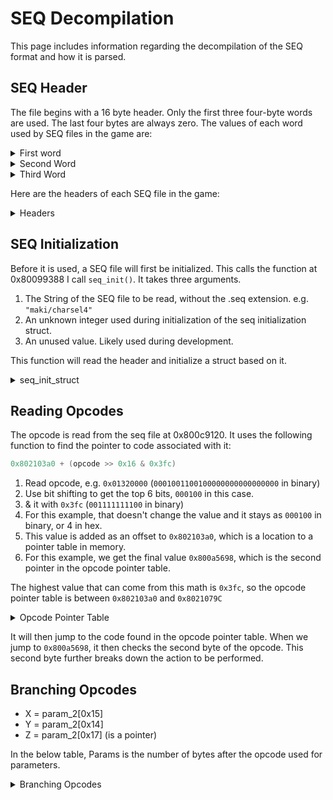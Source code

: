 # SEQ Decompilation

This page includes information regarding the decompilation of the SEQ format and how it is parsed.

## SEQ Header

The file begins with a 16 byte header. Only the first three four-byte words are used. The last four bytes are always zero. The values of each word used by SEQ files in the game are:

<details>
  <summary>First word</summary>

- 0x01
- 0x02
- 0x04
- 0x05
- 0x06
- 0x07
- 0x08
- 0x09
- 0x0C
- 0x0E
- 0x10
- 0x11
- 0x16
- 0x1F

</details>

<details>
  <summary>Second Word</summary>

- 0x0010
- 0x0020
- 0x0025
- 0x0026
- 0x0027
- 0x0028
- 0x0029
- 0x002A
- 0x002B
- 0x002C
- 0x002D
- 0x002E
- 0x0035
- 0x0040
- 0x004E
- 0x006C
- 0x01A0
- 0x01B0
- 0x0A48

</details>

<details>
  <summary>Third Word</summary>

- 0x10
- 0x20
- 0x40

</details>

Here are the headers of each SEQ file in the game:

<details>
  <summary>Headers</summary>

```output
00000011 00000a48 00000040 00000000 /files/chr/ank/0000.seq
00000007 00000028 00000040 00000000 /files/chr/ank/0010.seq
00000001 00000027 00000040 00000000 /files/chr/ank/1000.seq
00000011 00000a48 00000040 00000000 /files/chr/bou/0000.seq
00000007 00000028 00000040 00000000 /files/chr/bou/0010.seq
00000001 0000002c 00000040 00000000 /files/chr/bou/1000.seq
00000011 00000a48 00000040 00000000 /files/chr/cho/0000.seq
00000007 00000028 00000040 00000000 /files/chr/cho/0010.seq
00000001 00000026 00000040 00000000 /files/chr/cho/1000.seq
00000001 0000004e 00000040 00000000 /files/chr/cmn/1000.seq
00000011 00000a48 00000040 00000000 /files/chr/dog/0000.seq
00000007 00000028 00000040 00000000 /files/chr/dog/0010.seq
00000001 00000025 00000040 00000000 /files/chr/dog/1000.seq
00000011 00000a48 00000040 00000000 /files/chr/gai/0000.seq
00000007 00000028 00000040 00000000 /files/chr/gai/0010.seq
00000001 0000002c 00000040 00000000 /files/chr/gai/1000.seq
00000011 00000a48 00000040 00000000 /files/chr/gar/0000.seq
00000007 00000028 00000040 00000000 /files/chr/gar/0010.seq
00000001 0000002c 00000040 00000000 /files/chr/gar/1000.seq
00000011 00000a48 00000040 00000000 /files/chr/hak/0000.seq
00000007 00000028 00000040 00000000 /files/chr/hak/0010.seq
00000001 00000025 00000040 00000000 /files/chr/hak/1000.seq
00000011 00000a48 00000040 00000000 /files/chr/hi2/0000.seq
00000007 00000028 00000040 00000000 /files/chr/hi2/0010.seq
00000001 0000002c 00000040 00000000 /files/chr/hi2/1000.seq
00000011 00000a48 00000040 00000000 /files/chr/hin/0000.seq
00000007 00000028 00000040 00000000 /files/chr/hin/0010.seq
00000001 00000025 00000040 00000000 /files/chr/hin/1000.seq
00000011 00000a48 00000040 00000000 /files/chr/ino/0000.seq
00000007 00000028 00000040 00000000 /files/chr/ino/0010.seq
00000001 00000029 00000040 00000000 /files/chr/ino/1000.seq
00000011 00000a48 00000040 00000000 /files/chr/iru/0000.seq
00000007 00000028 00000040 00000000 /files/chr/iru/0010.seq
00000001 00000025 00000040 00000000 /files/chr/iru/1000.seq
00000011 00000a48 00000040 00000000 /files/chr/ita/0000.seq
00000007 00000028 00000040 00000000 /files/chr/ita/0010.seq
00000001 00000028 00000040 00000000 /files/chr/ita/1000.seq
00000011 00000a48 00000040 00000000 /files/chr/jir/0000.seq
00000007 00000028 00000040 00000000 /files/chr/jir/0010.seq
00000001 00000025 00000040 00000000 /files/chr/jir/1000.seq
00000011 00000a48 00000040 00000000 /files/chr/kab/0000.seq
00000007 00000028 00000040 00000000 /files/chr/kab/0010.seq
00000001 00000026 00000040 00000000 /files/chr/kab/1000.seq
00000011 00000a48 00000040 00000000 /files/chr/kak/0000.seq
00000007 00000028 00000040 00000000 /files/chr/kak/0010.seq
00000001 0000002c 00000040 00000000 /files/chr/kak/1000.seq
00000011 00000a48 00000040 00000000 /files/chr/kan/0000.seq
00000007 00000028 00000040 00000000 /files/chr/kan/0010.seq
00000001 00000025 00000040 00000000 /files/chr/kan/1000.seq
00000011 00000a48 00000040 00000000 /files/chr/kar/0000.seq
00000007 00000028 00000040 00000000 /files/chr/kar/0010.seq
00000001 00000026 00000040 00000000 /files/chr/kar/1000.seq
00000011 00000a48 00000040 00000000 /files/chr/kib/0000.seq
00000007 00000028 00000040 00000000 /files/chr/kib/0010.seq
00000001 00000025 00000040 00000000 /files/chr/kib/1000.seq
00000011 00000a48 00000040 00000000 /files/chr/kid/0000.seq
00000007 00000028 00000040 00000000 /files/chr/kid/0010.seq
00000001 00000035 00000040 00000000 /files/chr/kid/1000.seq
00000011 00000a48 00000040 00000000 /files/chr/kim/0000.seq
00000007 00000028 00000040 00000000 /files/chr/kim/0010.seq
00000001 0000002d 00000040 00000000 /files/chr/kim/1000.seq
00000011 00000a48 00000040 00000000 /files/chr/kis/0000.seq
00000007 00000028 00000040 00000000 /files/chr/kis/0010.seq
00000001 00000026 00000040 00000000 /files/chr/kis/1000.seq
00000011 00000a48 00000040 00000000 /files/chr/loc/0000.seq
00000007 00000028 00000040 00000000 /files/chr/loc/0010.seq
00000001 00000029 00000040 00000000 /files/chr/loc/1000.seq
00000011 00000a48 00000040 00000000 /files/chr/miz/0000.seq
00000007 00000028 00000040 00000000 /files/chr/miz/0010.seq
00000001 00000025 00000040 00000000 /files/chr/miz/1000.seq
00000011 00000a48 00000040 00000000 /files/chr/na9/0000.seq
00000007 00000028 00000040 00000000 /files/chr/na9/0010.seq
00000001 0000002d 00000040 00000000 /files/chr/na9/1000.seq
00000011 00000a48 00000040 00000000 /files/chr/nar/0000.seq
00000007 00000028 00000040 00000000 /files/chr/nar/0010.seq
00000001 0000002e 00000040 00000000 /files/chr/nar/1000.seq
00000011 00000a48 00000040 00000000 /files/chr/nej/0000.seq
00000007 00000028 00000040 00000000 /files/chr/nej/0010.seq
00000001 0000002b 00000040 00000000 /files/chr/nej/1000.seq
00000011 00000a48 00000040 00000000 /files/chr/obo/0000.seq
00000007 00000028 00000040 00000000 /files/chr/obo/0010.seq
00000001 00000025 00000040 00000000 /files/chr/obo/1000.seq
00000011 00000a48 00000040 00000000 /files/chr/oro/0000.seq
00000007 00000028 00000040 00000000 /files/chr/oro/0010.seq
00000001 00000029 00000040 00000000 /files/chr/oro/1000.seq
00000011 00000a48 00000040 00000000 /files/chr/sa2/0000.seq
00000007 00000028 00000040 00000000 /files/chr/sa2/0010.seq
00000001 00000029 00000040 00000000 /files/chr/sa2/1000.seq
00000011 00000a48 00000040 00000000 /files/chr/sak/0000.seq
00000007 00000028 00000040 00000000 /files/chr/sak/0010.seq
00000001 00000027 00000040 00000000 /files/chr/sak/1000.seq
00000011 00000a48 00000040 00000000 /files/chr/sar/0000.seq
00000007 00000028 00000040 00000000 /files/chr/sar/0010.seq
00000001 00000028 00000040 00000000 /files/chr/sar/1000.seq
00000011 00000a48 00000040 00000000 /files/chr/sas/0000.seq
00000007 00000028 00000040 00000000 /files/chr/sas/0010.seq
00000001 0000002b 00000040 00000000 /files/chr/sas/1000.seq
00000011 00000a48 00000040 00000000 /files/chr/sik/0000.seq
00000007 00000028 00000040 00000000 /files/chr/sik/0010.seq
00000001 00000025 00000040 00000000 /files/chr/sik/1000.seq
00000011 00000a48 00000040 00000000 /files/chr/sin/0000.seq
00000007 00000028 00000040 00000000 /files/chr/sin/0010.seq
00000001 00000026 00000040 00000000 /files/chr/sin/1000.seq
00000011 00000a48 00000040 00000000 /files/chr/sko/0000.seq
00000007 00000028 00000040 00000000 /files/chr/sko/0010.seq
00000001 0000002a 00000040 00000000 /files/chr/sko/1000.seq
00000011 00000a48 00000040 00000000 /files/chr/ta2/0000.seq
00000007 00000028 00000040 00000000 /files/chr/ta2/0010.seq
00000001 00000025 00000040 00000000 /files/chr/ta2/1000.seq
00000011 00000a48 00000040 00000000 /files/chr/tay/0000.seq
00000007 00000028 00000040 00000000 /files/chr/tay/0010.seq
00000001 00000028 00000040 00000000 /files/chr/tay/1000.seq
00000011 00000a48 00000040 00000000 /files/chr/tem/0000.seq
00000007 00000028 00000040 00000000 /files/chr/tem/0010.seq
00000001 00000028 00000040 00000000 /files/chr/tem/1000.seq
00000011 00000a48 00000040 00000000 /files/chr/ten/0000.seq
00000007 00000028 00000040 00000000 /files/chr/ten/0010.seq
00000001 00000026 00000040 00000000 /files/chr/ten/1000.seq
00000011 00000a48 00000040 00000000 /files/chr/tsu/0000.seq
00000007 00000028 00000040 00000000 /files/chr/tsu/0010.seq
00000001 0000002d 00000040 00000000 /files/chr/tsu/1000.seq
00000011 00000a48 00000040 00000000 /files/chr/zab/0000.seq
00000007 00000028 00000040 00000000 /files/chr/zab/0010.seq
00000001 00000025 00000040 00000000 /files/chr/zab/1000.seq
00000002 000001b0 00000040 00000000 /files/furu/f_camera.seq
00000002 000001a0 00000040 00000000 /files/game/camera00.seq
00000002 000001a0 00000040 00000000 /files/game/camera01.seq
00000006 0000006c 00000040 00000000 /files/game/game00.seq
00000010 00000020 00000020 00000000 /files/game/m_entry.seq
0000000c 00000040 00000040 00000000 /files/game/m_vs.seq
00000001 00000010 00000010 00000000 /files/game/player00.seq
00000006 00000040 00000040 00000000 /files/kuro/button.seq
0000000e 00000040 00000040 00000000 /files/kuro/loading.seq
00000001 00000010 00000010 00000000 /files/kuro/tmode.seq
0000000c 00000040 00000040 00000000 /files/maki/charsel4.seq
00000008 00000040 00000040 00000000 /files/maki/char_sel.seq
00000008 00000040 00000040 00000000 /files/maki/m_gal.seq
00000005 00000040 00000040 00000000 /files/maki/m_nfile.seq
00000006 00000040 00000040 00000000 /files/maki/m_nsiki.seq
00000007 00000040 00000040 00000000 /files/maki/m_sndplr.seq
0000001f 00000040 00000040 00000000 /files/maki/m_title.seq
00000008 00000040 00000040 00000000 /files/maki/m_viewer.seq
00000008 0000006c 00000020 00000000 /files/stg/001/0000.seq
00000004 00000040 00000020 00000000 /files/stg/001/0100.seq
00000009 0000006c 00000020 00000000 /files/stg/002/0000.seq
00000004 00000040 00000020 00000000 /files/stg/002/0100.seq
00000008 0000006c 00000020 00000000 /files/stg/003/0000.seq
00000004 00000040 00000020 00000000 /files/stg/003/0100.seq
00000008 0000006c 00000020 00000000 /files/stg/004/0000.seq
00000004 00000040 00000020 00000000 /files/stg/004/0100.seq
00000008 0000006c 00000020 00000000 /files/stg/005/0000.seq
00000004 00000040 00000020 00000000 /files/stg/005/0100.seq
00000008 0000006c 00000020 00000000 /files/stg/006/0000.seq
00000004 00000040 00000020 00000000 /files/stg/006/0100.seq
00000008 0000006c 00000020 00000000 /files/stg/007/0000.seq
00000004 00000040 00000020 00000000 /files/stg/007/0100.seq
00000008 0000006c 00000020 00000000 /files/stg/008/0000.seq
00000004 00000040 00000020 00000000 /files/stg/008/0100.seq
00000008 0000006c 00000020 00000000 /files/stg/009/0000.seq
00000004 00000040 00000020 00000000 /files/stg/009/0100.seq
00000008 0000006c 00000020 00000000 /files/stg/010/0000.seq
00000004 00000040 00000020 00000000 /files/stg/010/0100.seq
00000008 0000006c 00000020 00000000 /files/stg/011/0000.seq
00000004 00000040 00000020 00000000 /files/stg/011/0100.seq
00000008 0000006c 00000020 00000000 /files/stg/012/0000.seq
00000004 00000040 00000020 00000000 /files/stg/012/0100.seq
00000008 0000006c 00000020 00000000 /files/stg/013/0000.seq
00000004 00000040 00000020 00000000 /files/stg/013/0100.seq
00000008 0000006c 00000020 00000000 /files/stg/014/0000.seq
00000004 00000040 00000020 00000000 /files/stg/014/0100.seq
00000008 0000006c 00000020 00000000 /files/stg/015/0000.seq
00000004 00000040 00000020 00000000 /files/stg/015/0100.seq
00000008 0000006c 00000020 00000000 /files/stg/016/0000.seq
00000004 00000040 00000020 00000000 /files/stg/016/0100.seq
00000008 0000006c 00000020 00000000 /files/stg/017/0000.seq
00000004 00000040 00000020 00000000 /files/stg/017/0100.seq
00000008 0000006c 00000020 00000000 /files/stg/019/0000.seq
00000005 00000040 00000020 00000000 /files/stg/019/0100.seq
00000008 0000006c 00000020 00000000 /files/stg/020/0000.seq
00000004 00000040 00000020 00000000 /files/stg/020/0100.seq
00000008 0000006c 00000020 00000000 /files/stg/021/0000.seq
00000004 00000040 00000020 00000000 /files/stg/021/0100.seq
00000008 0000006c 00000020 00000000 /files/stg/022/0000.seq
00000004 00000040 00000020 00000000 /files/stg/022/0100.seq
00000008 0000006c 00000020 00000000 /files/stg/023/0000.seq
00000004 00000040 00000020 00000000 /files/stg/023/0100.seq
00000008 0000006c 00000020 00000000 /files/stg/024/0000.seq
00000004 00000040 00000020 00000000 /files/stg/024/0100.seq
00000008 0000006c 00000020 00000000 /files/stg/025/0000.seq
00000004 00000040 00000020 00000000 /files/stg/025/0100.seq
00000008 0000006c 00000020 00000000 /files/stg/026/0000.seq
00000004 00000040 00000020 00000000 /files/stg/026/0100.seq
00000008 0000006c 00000020 00000000 /files/stg/027/0000.seq
00000004 00000040 00000020 00000000 /files/stg/027/0100.seq
00000008 0000006c 00000020 00000000 /files/stg/028/0000.seq
00000004 00000040 00000020 00000000 /files/stg/028/0100.seq
00000008 0000006c 00000020 00000000 /files/stg/029/0000.seq
00000004 00000040 00000020 00000000 /files/stg/029/0100.seq
00000008 0000006c 00000020 00000000 /files/stg/030/0000.seq
00000004 00000040 00000020 00000000 /files/stg/030/0100.seq
00000008 0000006c 00000020 00000000 /files/stg/031/0000.seq
00000004 00000040 00000020 00000000 /files/stg/031/0100.seq
00000008 0000006c 00000020 00000000 /files/stg/032/0000.seq
00000004 00000040 00000020 00000000 /files/stg/032/0100.seq
00000016 00000040 00000040 00000000 /files/story/s00.seq
00000016 00000040 00000040 00000000 /files/story/s01.seq
00000016 00000040 00000040 00000000 /files/story/s02.seq
00000016 00000040 00000040 00000000 /files/story/s03.seq
00000016 00000040 00000040 00000000 /files/story/s04.seq
00000016 00000040 00000040 00000000 /files/story/s05.seq
00000016 00000040 00000040 00000000 /files/story/s06.seq
00000016 00000040 00000040 00000000 /files/story/s07.seq
00000016 00000040 00000040 00000000 /files/story/s08.seq
00000016 00000040 00000040 00000000 /files/story/s09.seq
00000016 00000040 00000040 00000000 /files/story/s0e.seq
00000016 00000040 00000040 00000000 /files/story/s10.seq
00000016 00000040 00000040 00000000 /files/story/s11.seq
00000016 00000040 00000040 00000000 /files/story/s12.seq
00000016 00000040 00000040 00000000 /files/story/s13.seq
00000016 00000040 00000040 00000000 /files/story/s14.seq
00000016 00000040 00000040 00000000 /files/story/s15.seq
00000016 00000040 00000040 00000000 /files/story/s16.seq
00000016 00000040 00000040 00000000 /files/story/s17.seq
00000016 00000040 00000040 00000000 /files/story/s18.seq
00000016 00000040 00000040 00000000 /files/story/s19.seq
00000016 00000040 00000040 00000000 /files/story/s1e.seq
00000016 00000040 00000040 00000000 /files/story/s20.seq
00000016 00000040 00000040 00000000 /files/story/s21.seq
00000016 00000040 00000040 00000000 /files/story/s22.seq
00000016 00000040 00000040 00000000 /files/story/s23.seq
00000016 00000040 00000040 00000000 /files/story/s24.seq
```

</details>

## SEQ Initialization

Before it is used, a SEQ file will first be initialized. This calls the function at 0x80099388 I call `seq_init()`. It takes three arguments.

1. The String of the SEQ file to be read, without the .seq extension. e.g. `"maki/charsel4"`
2. An unknown integer used during initialization of the seq initialization struct.
3. An unused value. Likely used during development.

This function will read the header and initialize a struct based on it.

<details>
  <summary>seq_init_struct</summary>

```psuedocode
seq_init_struct[0x0] = 0
seq_init_struct[0x1] = 0 (appears to have originally been used for something is no longer used)
seq_init_struct[0x2] = (SEQ Header Word 2) + (((SEQ Header Word 1 + 1) * 0x60) >> 2) + SEQ Header Word 1
seq_init_struct[0x3] = 0
seq_init_struct[0x4] = SEQ Header Word 1 + 1;
seq_init_struct[0x5] = SEQ Header Word 2
seq_init_struct[0x6] = SEQ Header Word 3
seq_init_struct[0x7] = Pointer made using 80222ba8 and seq_init_struct[0x2]
seq_init_struct[0x8] = seq_init_struct[7] + seq_init_struct[4] * 0x60
seq_init_struct[0x9] = seq_init_struct[8] + seq_init_struct[5] * 4
seq_init_struct[0xA] = pointer to something related to the file extension
seq_init_struct[0xb] = pointer to beginning of seq file data
seq_init_struct[0xc] = 0
seq_init_struct[0xd] = 0
seq_init_struct[0xe] = 0
seq_init_struct[0xf] = 0
seq_init_struct[0x10] = 0
Many pointers appear to be set after this based on the number of SEQ Header Word 1 using numbers derived from SEQ Header Word 2 and 3
```

</details>

## Reading Opcodes

The opcode is read from the seq file at 0x800c9120. It uses the following function to find the pointer to code associated with it:

```c
0x802103a0 + (opcode >> 0x16 & 0x3fc)
```

1. Read opcode, e.g. `0x01320000` (`0001001100100000000000000000` in binary)
2. Use bit shifting to get the top 6 bits, `000100` in this case.
3. & it with `0x3fc` (`001111111100` in binary)
4. For this example, that doesn't change the value and it stays as `000100` in binary, or 4 in hex.
5. This value is added as an offset to `0x802103a0`, which is a location to a pointer table in memory.
6. For this example, we get the final value `0x800a5698`, which is the second pointer in the opcode pointer table.

The highest value that can come from this math is `0x3fc`, so the opcode pointer table is between `0x802103a0` and `0x8021079C`

<details>
  <summary>Opcode Pointer Table</summary>

| Opcode | Offset | Code Pointer | Purpose                                          |
|--------|--------|--------------|--------------------------------------------------|
| 0x0    | 0x0    | 800A6068     |                                                  |
| 0x1    | 0x4    | 800A5698     | Branching                                        |
| 0x2    | 0x8    | 800A52F8     |                                                  |
| 0x3    | 0xc    | 800A51B0     |                                                  |
| 0x4    | 0x10   | 800A4B40     |                                                  |
| 0x5    | 0x14   | 800A44C4     |                                                  |
| 0x6    | 0x18   | 800A3ED4     |                                                  |
| 0x7    | 0x1c   | 800A3888     |                                                  |
| 0x8    | 0x20   | 800A32C0     |                                                  |
| 0x9    | 0x24   | 800A2A8C     |                                                  |
| 0xa    | 0x28   | 800A274C     |                                                  |
| 0xb    | 0x2c   | 800A1C5C     |                                                  |
| 0xc    | 0x30   | 800A1894     |                                                  |
| 0xd    | 0x34   | 800A188C     | Empty and unused                                 |
| 0xe    | 0x38   | 800AA9B8     |                                                  |
| 0xf    | 0x3c   | 800AA430     |                                                  |
| 0x10   | 0x40   | 800A9C1C     |                                                  |
| 0x11   | 0x44   | 800A99F0     |                                                  |
| 0x12   | 0x48   | 800A8E68     |                                                  |
| 0x13   | 0x4c   | 800A8594     |                                                  |
| 0x14   | 0x50   | 800A76EC     |                                                  |
| 0x15   | 0x54   | 800A75C0     |                                                  |
| 0x16   | 0x58   | 800A7204     |                                                  |
| 0x17   | 0x5c   | 800A713C     |                                                  |
| 0x18   | 0x60   | 800A7054     |                                                  |
| 0x19   | 0x64   | 800A6B1C     |                                                  |
| 0x1a   | 0x68   | 800A6458     |                                                  |
| 0x1b   | 0x6c   | 800A6324     |                                                  |
| 0x1c   | 0x70   | 800A6228     |                                                  |
| 0x1d   | 0x74   | 800BB7A0     |                                                  |
| 0x1e   | 0x78   | 800BB5F8     |                                                  |
| 0x1f   | 0x7c   | 800BB338     |                                                  |
| 0x20   | 0x80   | 800BA19C     |                                                  |
| 0x21   | 0x84   | 800B9458     |                                                  |
| 0x22   | 0x88   | 800B832C     |                                                  |
| 0x23   | 0x8c   | 800B7D98     |                                                  |
| 0x24   | 0x90   | 800B3EC4     |                                                  |
| 0x25   | 0x94   | 800B3CE4     |                                                  |
| 0x26   | 0x98   | 800C0288     |                                                  |
| 0x27   | 0x9c   | 800B097C     |                                                  |
| 0x28   | 0xa0   | 800B0320     |                                                  |
| 0x29   | 0xa4   | 800B214C     |                                                  |
| 0x2a   | 0xa8   | 800B1750     |                                                  |
| 0x2b   | 0xac   | 800B1590     |                                                  |
| 0x2c   | 0xb0   | 800B24B8     | Empty and unused                                 |
| 0x2d   | 0xb4   | 800B24B0     | Empty and unused                                 |
| 0x2e   | 0xb8   | 800B24A8     | Empty and unused                                 |
| 0x2f   | 0xbc   | 800B24A0     | Empty and unused                                 |
| 0x30   | 0xc0   | 800B2498     | Empty and unused                                 |
| 0x31   | 0xc4   | 800B3580     |                                                  |
| 0x32   | 0xc8   | 800B3020     |                                                  |
| 0x33   | 0xcc   | 800B25D0     |                                                  |
| 0x34   | 0xd0   | 800B24C0     |                                                  |
| 0x35   | 0xd4   | 00000000     | Invalid                                          |
| 0x36   | 0xd8   | 800960B4     |                                                  |
| 0x37   | 0xdc   | 800952F4     |                                                  |
| 0x38   | 0xe0   | 80094324     |                                                  |
| 0x39   | 0xe4   | 800924F0     |                                                  |
| 0x3a   | 0xe8   | 80091248     |                                                  |
| 0x3b   | 0xec   | 8009228C     |                                                  |
| 0x3c   | 0xf0   | 80091B8C     |                                                  |
| 0x3d   | 0xf4   | 800C6228     |                                                  |
| 0x3e   | 0xf8   | 80090EF8     |                                                  |
| 0x3f   | 0xfc   | 800C5EDC     |                                                  |
| 0x40   | 0x100  | 800C57BC     |                                                  |
| 0x41   | 0x104  | 800C531C     |                                                  |
| 0x42   | 0x108  | 800C5124     |                                                  |
| 0x43   | 0x10c  | 800C4FCC     |                                                  |
| 0x44   | 0x110  | 800C4688     |                                                  |
| 0x45   | 0x114  | 00000000     | Invalid                                          |
| 0x46   | 0x118  | 800C88A8     |                                                  |
| 0x47   | 0x11c  | 800C8404     |                                                  |
| 0x48   | 0x120  | 800C8108     |                                                  |
| 0x49   | 0x124  | 800C7D20     |                                                  |
| 0x4a   | 0x128  | 800C7C5C     |                                                  |
| 0x4b   | 0x12c  | 800C7424     |                                                  |
| 0x4c   | 0x130  | 800C6900     |                                                  |
| 0x4d   | 0x134  | 800C676C     |                                                  |
| 0x4e   | 0x138  | 00000000     | Invalid                                          |
| 0x4f   | 0x13c  | 00000000     | Invalid                                          |
| 0x50   | 0x140  | 800C6534     |                                                  |
| 0x51   | 0x144  | 00000000     | Invalid                                          |
| 0x52   | 0x148  | 00000000     | Invalid                                          |
| 0x53   | 0x14c  | 00000000     | Invalid                                          |
| 0x54   | 0x150  | 00000000     | Invalid                                          |
| 0x55   | 0x154  | 800AAD24     |                                                  |
| 0x56   | 0x158  | 800AAC68     |                                                  |
| 0x57   | 0x15c  | 00000000     | Invalid                                          |
| 0x58   | 0x160  | 00000000     | Invalid                                          |
| 0x59   | 0x164  | 00000000     | Invalid                                          |
| 0x5a   | 0x168  | 00000000     | Invalid                                          |
| 0x5b   | 0x16c  | 800BFBB0     |                                                  |
| 0x5c   | 0x170  | 800BE9EC     |                                                  |
| 0x5d   | 0x174  | 00000000     | Invalid                                          |
| 0x5e   | 0x178  | 00000000     | Invalid                                          |
| 0x5f   | 0x17c  | 00000000     | Invalid                                          |
| 0x60   | 0x180  | 00000000     | Invalid                                          |
| 0x61   | 0x184  | 800AB754     |                                                  |
| 0x62   | 0x188  | 00000000     | Invalid                                          |
| 0x63   | 0x18c  | 00000000     | Invalid                                          |
| 0x64   | 0x190  | 00000000     | Invalid                                          |
| 0x65   | 0x194  | 800C97B0     | None of the opcodes from here on are valid       |
| 0x66   | 0x198  | 800C9858     | Invalid                                          |
| 0x67   | 0x19c  | 800C97C0     | Invalid                                          |
| 0x68   | 0x1a0  | 800C97D0     | Invalid                                          |
| 0x69   | 0x1a4  | 800C97E0     | Invalid                                          |
| 0x6a   | 0x1a8  | 800C9858     | Invalid                                          |
| 0x6b   | 0x1ac  | 800C9858     | Invalid                                          |
| 0x6c   | 0x1b0  | 800C9858     | Invalid                                          |
| 0x6d   | 0x1b4  | 800C9858     | Invalid                                          |
| 0x6e   | 0x1b8  | 800C97F0     | Invalid                                          |
| 0x6f   | 0x1bc  | 800C9800     | Invalid                                          |
| 0x70   | 0x1c0  | 800C9810     | Invalid                                          |
| 0x71   | 0x1c4  | 800C9820     | Invalid                                          |
| 0x72   | 0x1c8  | 800C9830     | Invalid                                          |
| 0x73   | 0x1cc  | 800C9840     | Invalid                                          |
| 0x74   | 0x1d0  | 800C9850     | Invalid                                          |
| 0x75   | 0x1d4  | 00000000     | Invalid                                          |
| 0x76   | 0x1d8  | 80201EC8     | Invalid                                          |
| 0x77   | 0x1dc  | 80201ED8     | Invalid                                          |
| 0x78   | 0x1e0  | 80201EEC     | Invalid                                          |
| 0x79   | 0x1e4  | 80201F00     | Invalid                                          |
| 0x7a   | 0x1e8  | 800CE908     | Invalid                                          |
| 0x7b   | 0x1ec  | 800CE808     | Invalid                                          |
| 0x7c   | 0x1f0  | 800CE810     | Invalid                                          |
| 0x7d   | 0x1f4  | 800CE818     | Invalid                                          |
| 0x7e   | 0x1f8  | 800CE820     | Invalid                                          |
| 0x7f   | 0x1fc  | 800CE828     | Invalid                                          |
| 0x80   | 0x200  | 800CE830     | Invalid                                          |
| 0x81   | 0x204  | 800CE838     | Invalid                                          |
| 0x82   | 0x208  | 800CE840     | Invalid                                          |
| 0x83   | 0x20c  | 800CE848     | Invalid                                          |
| 0x84   | 0x210  | 800CE850     | Invalid                                          |
| 0x85   | 0x214  | 800CE858     | Invalid                                          |
| 0x86   | 0x218  | 800CE860     | Invalid                                          |
| 0x87   | 0x21c  | 800CE868     | Invalid                                          |
| 0x88   | 0x220  | 800CE870     | Invalid                                          |
| 0x89   | 0x224  | 800CE878     | Invalid                                          |
| 0x8a   | 0x228  | 800CE880     | Invalid                                          |
| 0x8b   | 0x22c  | 800CE888     | Invalid                                          |
| 0x8c   | 0x230  | 800CE890     | Invalid                                          |
| 0x8d   | 0x234  | 800CE898     | Invalid                                          |
| 0x8e   | 0x238  | 800CE8A0     | Invalid                                          |
| 0x8f   | 0x23c  | 800CE8A8     | Invalid                                          |
| 0x90   | 0x240  | 800CE8B0     | Invalid                                          |
| 0x91   | 0x244  | 800CE8B8     | Invalid                                          |
| 0x92   | 0x248  | 800CE8C0     | Invalid                                          |
| 0x93   | 0x24c  | 800CE8C8     | Invalid                                          |
| 0x94   | 0x250  | 800CE8D0     | Invalid                                          |
| 0x95   | 0x254  | 800CE8D8     | Invalid                                          |
| 0x96   | 0x258  | 800CE8E0     | Invalid                                          |
| 0x97   | 0x25c  | 800CE8E8     | Invalid                                          |
| 0x98   | 0x260  | 800CE8F0     | Invalid                                          |
| 0x99   | 0x264  | 800CE8F8     | Invalid                                          |
| 0x9a   | 0x268  | 800CE900     | Invalid                                          |
| 0x9b   | 0x26c  | 800CE980     | Invalid                                          |
| 0x9c   | 0x270  | 800CEB08     | Invalid                                          |
| 0x9d   | 0x274  | 800CEB08     | Invalid                                          |
| 0x9e   | 0x278  | 800CE9DC     | Invalid                                          |
| 0x9f   | 0x27c  | 800CEB08     | Invalid                                          |
| 0xa0   | 0x280  | 800CEB08     | Invalid                                          |
| 0xa1   | 0x284  | 800CEB08     | Invalid                                          |
| 0xa2   | 0x288  | 800CEB08     | Invalid                                          |
| 0xa3   | 0x28c  | 800CE9F8     | Invalid                                          |
| 0xa4   | 0x290  | 800CEA54     | Invalid                                          |
| 0xa5   | 0x294  | 800CEAB0     | Invalid                                          |
| 0xa6   | 0x298  | 800CEEF8     | Invalid                                          |
| 0xa7   | 0x29c  | 800CEF08     | Invalid                                          |
| 0xa8   | 0x2a0  | 800CEF18     | Invalid                                          |
| 0xa9   | 0x2a4  | 800CEF24     | Invalid                                          |
| 0xaa   | 0x2a8  | 800CEF30     | Invalid                                          |
| 0xab   | 0x2ac  | 800CEF3C     | Invalid                                          |
| 0xac   | 0x2b0  | 800CEF4C     | Invalid                                          |
| 0xad   | 0x2b4  | 800CEF58     | Invalid                                          |
| 0xae   | 0x2b8  | 800CEF64     | Invalid                                          |
| 0xaf   | 0x2bc  | 800CEF70     | Invalid                                          |
| 0xb0   | 0x2c0  | 800CEF80     | Invalid                                          |
| 0xb1   | 0x2c4  | 800CEF90     | Invalid                                          |
| 0xb2   | 0x2c8  | 800CEFA0     | Invalid                                          |
| 0xb3   | 0x2cc  | 800CEFB0     | Invalid                                          |
| 0xb4   | 0x2d0  | 800CEFC0     | Invalid                                          |
| 0xb5   | 0x2d4  | 800CEFD0     | Invalid                                          |
| 0xb6   | 0x2d8  | 800CEFE0     | Invalid                                          |
| 0xb7   | 0x2dc  | 800CEFF0     | Invalid                                          |
| 0xb8   | 0x2e0  | 800CF000     | Invalid                                          |
| 0xb9   | 0x2e4  | 800CF010     | Invalid                                          |
| 0xba   | 0x2e8  | 800CF020     | Invalid                                          |
| 0xbb   | 0x2ec  | 800CF02C     | Invalid                                          |
| 0xbc   | 0x2f0  | 800CF25C     | Invalid                                          |
| 0xbd   | 0x2f4  | 800CF25C     | Invalid                                          |
| 0xbe   | 0x2f8  | 800CF25C     | Invalid                                          |
| 0xbf   | 0x2fc  | 800CF25C     | Invalid                                          |
| 0xc0   | 0x300  | 800CF25C     | Invalid                                          |
| 0xc1   | 0x304  | 800CF25C     | Invalid                                          |
| 0xc2   | 0x308  | 800CF25C     | Invalid                                          |
| 0xc3   | 0x30c  | 800CF25C     | Invalid                                          |
| 0xc4   | 0x310  | 800CF25C     | Invalid                                          |
| 0xc5   | 0x314  | 800CF25C     | Invalid                                          |
| 0xc6   | 0x318  | 800CF25C     | Invalid                                          |
| 0xc7   | 0x31c  | 800CF25C     | Invalid                                          |
| 0xc8   | 0x320  | 800CF25C     | Invalid                                          |
| 0xc9   | 0x324  | 800CF25C     | Invalid                                          |
| 0xca   | 0x328  | 800CF25C     | Invalid                                          |
| 0xcb   | 0x32c  | 800CF25C     | Invalid                                          |
| 0xcc   | 0x330  | 800CF25C     | Invalid                                          |
| 0xcd   | 0x334  | 800CF25C     | Invalid                                          |
| 0xce   | 0x338  | 800CF038     | Invalid                                          |
| 0xcf   | 0x33c  | 800CF048     | Invalid                                          |
| 0xd0   | 0x340  | 800CF058     | Invalid                                          |
| 0xd1   | 0x344  | 800CF068     | Invalid                                          |
| 0xd2   | 0x348  | 800CF078     | Invalid                                          |
| 0xd3   | 0x34c  | 800CF088     | Invalid                                          |
| 0xd4   | 0x350  | 800CF098     | Invalid                                          |
| 0xd5   | 0x354  | 800CF0A8     | Invalid                                          |
| 0xd6   | 0x358  | 800CF0B8     | Invalid                                          |
| 0xd7   | 0x35c  | 800CF0C8     | Invalid                                          |
| 0xd8   | 0x360  | 800CF0D8     | Invalid                                          |
| 0xd9   | 0x364  | 800CF0E8     | Invalid                                          |
| 0xda   | 0x368  | 800CF0F8     | Invalid                                          |
| 0xdb   | 0x36c  | 800CF108     | Invalid                                          |
| 0xdc   | 0x370  | 800CF118     | Invalid                                          |
| 0xdd   | 0x374  | 800CF128     | Invalid                                          |
| 0xde   | 0x378  | 800CF138     | Invalid                                          |
| 0xdf   | 0x37c  | 800CF148     | Invalid                                          |
| 0xe0   | 0x380  | 800CF158     | Invalid                                          |
| 0xe1   | 0x384  | 800CF168     | Invalid                                          |
| 0xe2   | 0x388  | 800CF178     | Invalid                                          |
| 0xe3   | 0x38c  | 800CF188     | Invalid                                          |
| 0xe4   | 0x390  | 800CF198     | Invalid                                          |
| 0xe5   | 0x394  | 800CF1A8     | Invalid                                          |
| 0xe6   | 0x398  | 800CF1B8     | Invalid                                          |
| 0xe7   | 0x39c  | 800CF1C8     | Invalid                                          |
| 0xe8   | 0x3a0  | 800CF1D8     | Invalid                                          |
| 0xe9   | 0x3a4  | 800CF1E8     | Invalid                                          |
| 0xea   | 0x3a8  | 800CF1F8     | Invalid                                          |
| 0xeb   | 0x3ac  | 800CF208     | Invalid                                          |
| 0xec   | 0x3b0  | 800CF218     | Invalid                                          |
| 0xed   | 0x3b4  | 800CF228     | Invalid                                          |
| 0xee   | 0x3b8  | 800CF25C     | Invalid                                          |
| 0xef   | 0x3bc  | 800CF25C     | Invalid                                          |
| 0xf0   | 0x3c0  | 800CF25C     | Invalid                                          |
| 0xf1   | 0x3c4  | 800CF25C     | Invalid                                          |
| 0xf2   | 0x3c8  | 800CF25C     | Invalid                                          |
| 0xf3   | 0x3cc  | 800CF25C     | Invalid                                          |
| 0xf4   | 0x3d0  | 800CF25C     | Invalid                                          |
| 0xf5   | 0x3d4  | 800CF25C     | Invalid                                          |
| 0xf6   | 0x3d8  | 800CF238     | Invalid                                          |
| 0xf7   | 0x3dc  | 800CF244     | Invalid                                          |
| 0xf8   | 0x3e0  | 800CF250     | Invalid                                          |
| 0xf9   | 0x3e4  | 800CFDA4     | Invalid                                          |
| 0xfa   | 0x3e8  | 800CFA84     | Invalid                                          |
| 0xfb   | 0x3ec  | 800CFA98     | Invalid                                          |
| 0xfc   | 0x3f0  | 800CFAAC     | Invalid                                          |
| 0xfd   | 0x3f4  | 800CFAC0     | Invalid                                          |
| 0xfe   | 0x3f8  | 800CFAD4     | Invalid                                          |
| 0xff   | 0x3fc  | 800CFAE8     | Invalid                                          |

</details>

It will then jump to the code found in the opcode pointer table. When we jump to `0x800a5698`, it then checks the second byte of the opcode. This second byte further breaks down the action to be performed.

## Branching Opcodes

- X = param_2[0x15]
- Y = param_2[0x14]
- Z = param_2[0x17] (is a pointer)

In the below table, Params is the number of bytes after the opcode used for parameters.

<details>
  <summary>Branching Opcodes</summary>

| Opcode | Params | Description                                                                                                                        |
|--------|--------|------------------------------------------------------------------------------------------------------------------------------------|
| 0100   | 4      | ???                                                                                                                                |
| 0101   | ?      | ???                                                                                                                                |
| 0102   | 4      | ???                                                                                                                                |
| 0103   | ?      | ???                                                                                                                                |
| 0104   | 0      | ???                                                                                                                                |
| 0105   | ?      | ???                                                                                                                                |
| 0106   | 0      | ???                                                                                                                                |
| 0107   | ?      | ???                                                                                                                                |
| 0108   | 0      | ???                                                                                                                                |
| 0132   | 4      | Unconditional branch.                                                                                                              |
| 0133   | 4      | Branch if X is 0.                                                                                                                  |
| 0134   | 4      | Branch if X is not 0.                                                                                                              |
| 0135   | 4      | Branch is X is 1 or greater.                                                                                                       |
| 0136   | 4      | Branch if X is 0 or greater.                                                                                                       |
| 0137   | 4      | Branch if X is less than 0.                                                                                                        |
| 0138   | 4      | Branch if X is less than 1.                                                                                                        |
| 0139   | 4      | Branch if X is less than 0 (Duplicate of 0137).                                                                                    |
| 013A   | 4      | Branch if X is 0 or greater (Duplicate of 0136).                                                                                   |
| 013B   | 4      | Branch if Y is less than 0. Otherwise, decrement Y and if Y is then not 0, branch.                                                 |
| 013C   | 4      | Subtract 4 from Z. Using the pointer Z is holding, set it to the offset of the opcode after the current one. Unconditional branch. |
| 013D   | 4      | Execute opcode 013C if X is 0.                                                                                                     |
| 013E   | 4      | Execute opcode 013C if X is not 0.                                                                                                 |
| 013F   | 4      | Execute opcode 013C if X is 1 or greater.                                                                                          |
| 0140   | 4      | Execute opcode 013C if X is 0 or greater.                                                                                          |
| 0141   | 4      | Execute opcode 013C if X is less than 0.                                                                                           |
| 0142   | 4      | Execute opcode 013C if X is less than 1.                                                                                           |
| 0143   | 4      | Execute opcode 013C if X is less than 0 (Duplicate of 0141).                                                                       |
| 0144   | 4      | Execute opcode 013C if X is 0 or greater (Duplicate of 0140).                                                                      |
| 0145   | 0      | Unconditional branch to the deferenced pointer of Z. Increment Z by 4.                                                             |
| 0146   | 0      | Execute opcode 0145 if X is 0.                                                                                                     |
| 0147   | 0      | Execute opcode 0145 if X is not 0.                                                                                                 |
| 0148   | 0      | Execute opcode 0145 if X is 1 or greater.                                                                                          |
| 0149   | 0      | Execute opcode 0145 if X is 0 or greater.                                                                                          |
| 014A   | 0      | Execute opcode 0145 if X is less than 0.                                                                                           |
| 014B   | 0      | Execute opcode 0145 if X is less than 1.                                                                                           |
| 014C   | 0      | Execute opcode 0145 if X is less than 0 (Duplicate of 014A).                                                                       |
| 014D   | 0      | Execute opcode 0145 if X is 0 or greater (Duplicate of 0149).                                                                      |
| 014E   | ?      | ???                                                                                                                                |
| 014F   | 0      | Execute opcode 0145 if Y is less than 0. Otherwise, decrement Y and if Y is then not 0, execute opcode 0145.                       |
| 0150   | varies | ???                                                                                                                                |
| 0151   | varies | ???                                                                                                                                |

</details>
